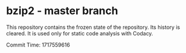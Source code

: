 # bzip2 - master branch

This repository contains the frozen state of the repository.
Its history is cleared. It is used only for static code
analysis with Codacy.

Commit Time: 1717559616